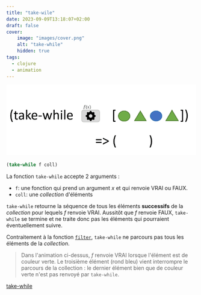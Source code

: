```yaml
---
title: "take-wile"
date: 2023-09-09T13:18:07+02:00
draft: false
cover:
    image: "images/cover.png"
    alt: "take-while"
    hidden: true
tags:
  - clojure    
  - animation      
---
```


![filter](./images/take-while.gif)

```clojure
(take-while f coll)
```

La fonction `take-while` accepte 2 arguments : 
- `f`: une fonction qui prend un argument *x* et qui renvoie VRAI ou FAUX.
- `coll`: une *collection* d'éléments

`take-while` retourne la séquence de tous les éléments **successifs** de la  *collection* pour lequels *f* renvoie VRAI. Aussitôt que *f* renvoie FAUX, `take-while` se termine et ne traite donc pas les éléments qui pourraient éventuellement suivre.

Contraitement à la fonction  [`filter`](../filter), `take-while` ne parcours pas tous les éléments de la *collection*.


> Dans l'animation ci-dessus, *f* renvoie VRAI lorsque l'élément est de couleur verte. Le troisième élément (rond bleu) vient interrompre le parcours de la collection : le dernier élément bien que de couleur verte n'est pas renvoyé par `take-while`.

[take-while](https://clojuredocs.org/clojure.core/take-while)
